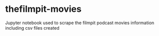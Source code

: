 # thefilmpit-movies
Jupyter notebook used to scrape the filmpit podcast movies information including csv files created
